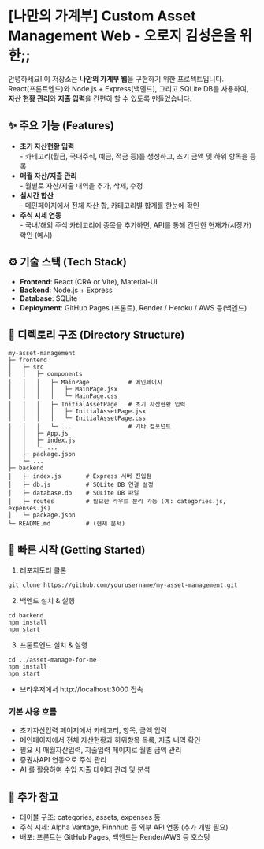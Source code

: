 # [나만의 가계부] Custom Asset Management Web - 오로지 김성은을 위한;;

안녕하세요! 이 저장소는 **나만의 가계부 웹**을 구현하기 위한 프로젝트입니다.  
React(프론트엔드)와 Node.js + Express(백엔드), 그리고 SQLite DB를 사용하여, **자산 현황 관리**와 **지출 입력**을 간편히 할 수 있도록 만들었습니다.

## ✨ 주요 기능 (Features)

- **초기 자산현황 입력**  
  \- 카테고리(월급, 국내주식, 예금, 적금 등)를 생성하고, 초기 금액 및 하위 항목을 등록  
- **매월 자산/지출 관리**  
  \- 월별로 자산/지출 내역을 추가, 삭제, 수정  
- **실시간 합산**  
  \- 메인페이지에서 전체 자산 합, 카테고리별 합계를 한눈에 확인  
- **주식 시세 연동**  
  \- 국내/해외 주식 카테고리에 종목을 추가하면, API를 통해 간단한 현재가(시장가) 확인 (예시)

## ⚙️ 기술 스택 (Tech Stack)

- **Frontend**: React (CRA or Vite), Material-UI  
- **Backend**: Node.js + Express  
- **Database**: SQLite  
- **Deployment**: GitHub Pages (프론트), Render / Heroku / AWS 등(백엔드)

## 📂 디렉토리 구조 (Directory Structure)

```
my-asset-management
├─ frontend
│   ├─ src
│   │   ├─ components
│   │   │   ├─ MainPage           # 메인페이지
│   │   │   │   ├─ MainPage.jsx
│   │   │   │   └─ MainPage.css
│   │   │   ├─ InitialAssetPage   # 초기 자산현황 입력
│   │   │   │   ├─ InitialAssetPage.jsx
│   │   │   │   └─ InitialAssetPage.css
│   │   │   └─ ...                # 기타 컴포넌트
│   │   ├─ App.js
│   │   ├─ index.js
│   │   └─ ...
│   ├─ package.json
│   └─ ...
├─ backend
│   ├─ index.js       # Express 서버 진입점
│   ├─ db.js          # SQLite DB 연결 설정
│   ├─ database.db    # SQLite DB 파일
│   ├─ routes         # 필요한 라우트 분리 가능 (예: categories.js, expenses.js)
│   └─ package.json
└─ README.md          # (현재 문서)
```

## 🚀 빠른 시작 (Getting Started)

1. 레포지토리 클론
```
git clone https://github.com/yourusername/my-asset-management.git
```

2. 백엔드 설치 & 실행
```
cd backend
npm install
npm start
```

3. 프론트엔드 설치 & 실행
```
cd ../asset-manage-for-me
npm install
npm start
```
* 브라우저에서 http://localhost:3000 접속

### 기본 사용 흐름
- 초기자산입력 페이지에서 카테고리, 항목, 금액 입력
- 메인페이지에서 전체 자산현황과 하위항목 목록, 지출 내역 확인
- 필요 시 매월자산입력, 지출입력 페이지로 월별 금액 관리
- 증권사API 연동으로 주식 관리
- AI 를 활용하여 수입 지출 데이터 관리 및 분석

## 📑 추가 참고
* 테이블 구조: categories, assets, expenses 등
* 주식 시세: Alpha Vantage, Finnhub 등 외부 API 연동 (추가 개발 필요)
* 배포: 프론트는 GitHub Pages, 백엔드는 Render/AWS 등 호스팅

